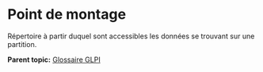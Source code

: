 Point de montage
================

Répertoire à partir duquel sont accessibles les données se trouvant sur
une partition.

**Parent topic:** [Glossaire GLPI](../../glpi/glossary.html)
